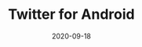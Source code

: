 --- 
title: "Twitter for Android"
date: 2020-09-18
categories: arrangements
composer: "Jacksfilms"
pdf-link: twitter-for-android-jacksfilms-arr-alex-kappen-2020.pdf
pdf-lyric: "#"
yt-link: "#"
muse-link: https://musescore.com/imakappa/twitter-for-android-for-piano-jacksfilms-arr-imakappa
difficulty: Hard
thumbnail: 
---